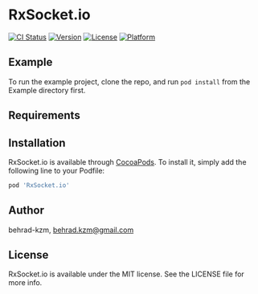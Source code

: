 # RxSocket.io

[![CI Status](https://img.shields.io/travis/behrad-kzm/RxSocket.io.svg?style=flat)](https://travis-ci.org/behrad-kzm/RxSocket.io)
[![Version](https://img.shields.io/cocoapods/v/RxSocket.io.svg?style=flat)](https://cocoapods.org/pods/RxSocket.io)
[![License](https://img.shields.io/cocoapods/l/RxSocket.io.svg?style=flat)](https://cocoapods.org/pods/RxSocket.io)
[![Platform](https://img.shields.io/cocoapods/p/RxSocket.io.svg?style=flat)](https://cocoapods.org/pods/RxSocket.io)

## Example

To run the example project, clone the repo, and run `pod install` from the Example directory first.

## Requirements

## Installation

RxSocket.io is available through [CocoaPods](https://cocoapods.org). To install
it, simply add the following line to your Podfile:

```ruby
pod 'RxSocket.io'
```

## Author

behrad-kzm, behrad.kzm@gmail.com

## License

RxSocket.io is available under the MIT license. See the LICENSE file for more info.
